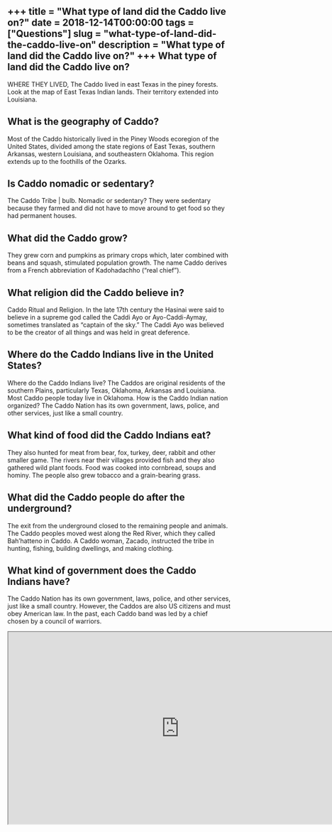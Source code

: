 +++
title = "What type of land did the Caddo live on?"
date = 2018-12-14T00:00:00
tags = ["Questions"]
slug = "what-type-of-land-did-the-caddo-live-on"
description = "What type of land did the Caddo live on?"
+++
What type of land did the Caddo live on?
----------------------------------------

WHERE THEY LIVED, The Caddo lived in east Texas in the piney forests. Look at the map of East Texas Indian lands. Their territory extended into Louisiana.

What is the geography of Caddo?
-------------------------------

Most of the Caddo historically lived in the Piney Woods ecoregion of the United States, divided among the state regions of East Texas, southern Arkansas, western Louisiana, and southeastern Oklahoma. This region extends up to the foothills of the Ozarks.

Is Caddo nomadic or sedentary?
------------------------------

The Caddo Tribe | bulb. Nomadic or sedentary? They were sedentary because they farmed and did not have to move around to get food so they had permanent houses.

What did the Caddo grow?
------------------------

They grew corn and pumpkins as primary crops which, later combined with beans and squash, stimulated population growth. The name Caddo derives from a French abbreviation of Kadohadachho (“real chief”).

What religion did the Caddo believe in?
---------------------------------------

Caddo Ritual and Religion. In the late 17th century the Hasinai were said to believe in a supreme god called the Caddi Ayo or Ayo-Caddi-Aymay, sometimes translated as “captain of the sky.” The Caddi Ayo was believed to be the creator of all things and was held in great deference.

Where do the Caddo Indians live in the United States?
-----------------------------------------------------

Where do the Caddo Indians live? The Caddos are original residents of the southern Plains, particularly Texas, Oklahoma, Arkansas and Louisiana. Most Caddo people today live in Oklahoma. How is the Caddo Indian nation organized? The Caddo Nation has its own government, laws, police, and other services, just like a small country.

What kind of food did the Caddo Indians eat?
--------------------------------------------

They also hunted for meat from bear, fox, turkey, deer, rabbit and other smaller game. The rivers near their villages provided fish and they also gathered wild plant foods. Food was cooked into cornbread, soups and hominy. The people also grew tobacco and a grain-bearing grass.

What did the Caddo people do after the underground?
---------------------------------------------------

The exit from the underground closed to the remaining people and animals. The Caddo peoples moved west along the Red River, which they called Bah’hatteno in Caddo. A Caddo woman, Zacado, instructed the tribe in hunting, fishing, building dwellings, and making clothing.

What kind of government does the Caddo Indians have?
----------------------------------------------------

The Caddo Nation has its own government, laws, police, and other services, just like a small country. However, the Caddos are also US citizens and must obey American law. In the past, each Caddo band was led by a chief chosen by a council of warriors.

<iframe allow="accelerometer; autoplay; clipboard-write; encrypted-media; gyroscope; picture-in-picture" allowfullscreen="" class="__youtube_prefs__  epyt-is-override  no-lazyload" data-no-lazy="1" data-origheight="433" data-origwidth="770" data-skipgform_ajax_framebjll="" height="433" id="_ytid_70759" loading="lazy" src="https://www.youtube.com/embed/wQnCyCAF_BY?enablejsapi=1&autoplay=0&cc_load_policy=0&cc_lang_pref=&iv_load_policy=1&loop=0&modestbranding=0&rel=1&fs=1&playsinline=0&autohide=2&theme=dark&color=red&controls=1&" title="YouTube player" width="770"></iframe>